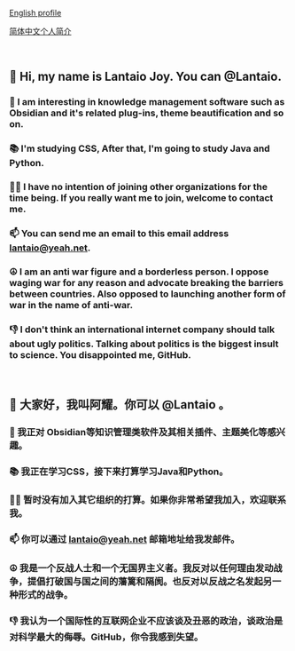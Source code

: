 <a name="top" />

<a href="#English">English profile</a>

<a href="#简体中文">简体中文个人简介</a>

<a name="English" /><br />

## 👋 Hi, my name is Lantaio Joy. You can @Lantaio. 
### 🧐 I am interesting in knowledge management software such as Obsidian and it's related plug-ins, theme beautification and so on.
### 📚 I'm studying CSS, After that, I'm going to study Java and Python.
### 🙋‍♂️ I have no intention of joining other organizations for the time being. If you really want me to join, welcome to contact me.
### 📫 You can send me an email to this email address lantaio@yeah.net.
### ☮ I am an anti war figure and a borderless person. I oppose waging war for any reason and advocate breaking the barriers between countries. Also opposed to launching another form of war in the name of anti-war.
### 👎 I don't think an international internet company should talk about ugly politics. Talking about politics is the biggest insult to science. You disappointed me, GitHub.

<a name="简体中文" /><br />

## 👋 大家好，我叫阿耀。你可以 @Lantaio 。
### 🧐 我正对 Obsidian等知识管理类软件及其相关插件、主题美化等感兴趣。
### 📚 我正在学习CSS，接下来打算学习Java和Python。
### 🙋‍♂️ 暂时没有加入其它组织的打算。如果你非常希望我加入，欢迎联系我。
### 📫 你可以通过 lantaio@yeah.net 邮箱地址给我发邮件。
### ☮ 我是一个反战人士和一个无国界主义者。我反对以任何理由发动战争，提倡打破国与国之间的藩篱和隔阂。也反对以反战之名发起另一种形式的战争。
### 👎 我认为一个国际性的互联网企业不应该谈及丑恶的政治，谈政治是对科学最大的侮辱。GitHub，你令我感到失望。
